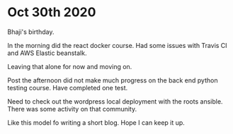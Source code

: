 # Oct 30th 2020

Bhaji's birthday.

In the morning did the react docker course. Had some issues with Travis CI and AWS Elastic beanstalk.

Leaving that alone for now and moving on.

Post the afternoon did not make much progress on the back end python testing course. Have completed one test.

Need to check out the wordpress local deployment with the roots ansible. There was some activity on that community.

Like this model fo writing a short blog. Hope I can keep it up.
